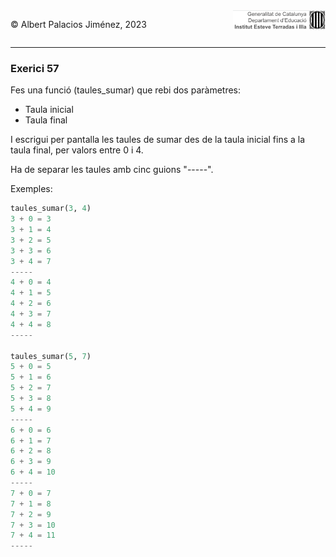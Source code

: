 <div style="display: flex; width: 100%;">
    <div style="flex: 1; padding: 0px;">
        <p>© Albert Palacios Jiménez, 2023</p>
    </div>
    <div style="flex: 1; padding: 0px; text-align: right;">
        <img src="../../assets/ieti.png" height="32" alt="Logo de IETI" style="max-height: 32px;">
    </div>
</div>
<hr/>

### Exerici 57

Fes una funció (taules_sumar) que rebi dos paràmetres:

* Taula inicial
* Taula final

I escrigui per pantalla les taules de sumar des de la taula inicial fins a la taula final, per valors entre 0 i 4.

Ha de separar les taules amb cinc guions "-----".

Exemples:

```python
taules_sumar(3, 4)
3 + 0 = 3
3 + 1 = 4
3 + 2 = 5
3 + 3 = 6
3 + 4 = 7
-----
4 + 0 = 4
4 + 1 = 5
4 + 2 = 6
4 + 3 = 7
4 + 4 = 8
-----

taules_sumar(5, 7)
5 + 0 = 5
5 + 1 = 6
5 + 2 = 7
5 + 3 = 8
5 + 4 = 9
-----
6 + 0 = 6
6 + 1 = 7
6 + 2 = 8
6 + 3 = 9
6 + 4 = 10
-----
7 + 0 = 7
7 + 1 = 8
7 + 2 = 9
7 + 3 = 10
7 + 4 = 11
-----
```

